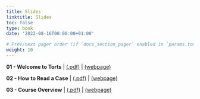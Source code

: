 ```yaml
---
title: Slides
linktitle: Slides
toc: false
type: book
date: '2022-08-16T00:00:00+01:00'

# Prev/next pager order (if `docs_section_pager` enabled in `params.toml`)
weight: 10
---
```

**01 - Welcome to Torts** | [(.pdf)](/../../torts-material/slides/01-welcome-to-torts.pdf) | [(webpage)](/../../torts-material/slides/01-welcome-to-torts)

**02 - How to Read a Case** | [(.pdf)](/../../torts-material/slides/02-how-to-read-a-case.pdf) | [(webpage)](/../../torts-material/slides/02-how-to-read-a-case)

**03 - Course Overview** | [(.pdf)](/../../torts-material/slides/03-course-overview.pdf) | [(webpage)](/../../torts-material/slides/03-course-overview)